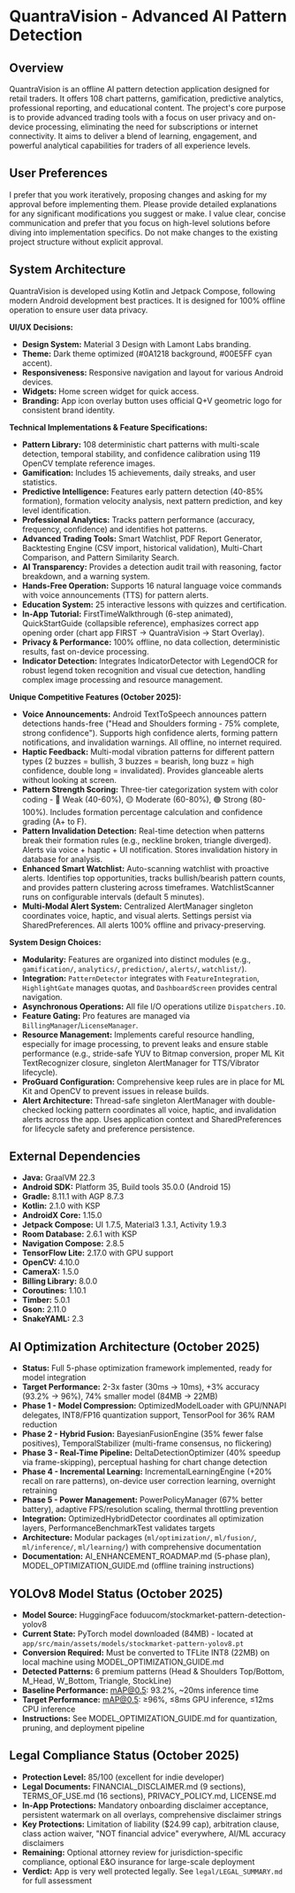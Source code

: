 # QuantraVision - Advanced AI Pattern Detection

## Overview
QuantraVision is an offline AI pattern detection application designed for retail traders. It offers 108 chart patterns, gamification, predictive analytics, professional reporting, and educational content. The project's core purpose is to provide advanced trading tools with a focus on user privacy and on-device processing, eliminating the need for subscriptions or internet connectivity. It aims to deliver a blend of learning, engagement, and powerful analytical capabilities for traders of all experience levels.

## User Preferences
I prefer that you work iteratively, proposing changes and asking for my approval before implementing them. Please provide detailed explanations for any significant modifications you suggest or make. I value clear, concise communication and prefer that you focus on high-level solutions before diving into implementation specifics. Do not make changes to the existing project structure without explicit approval.

## System Architecture
QuantraVision is developed using Kotlin and Jetpack Compose, following modern Android development best practices. It is designed for 100% offline operation to ensure user data privacy.

**UI/UX Decisions:**
-   **Design System:** Material 3 Design with Lamont Labs branding.
-   **Theme:** Dark theme optimized (#0A1218 background, #00E5FF cyan accent).
-   **Responsiveness:** Responsive navigation and layout for various Android devices.
-   **Widgets:** Home screen widget for quick access.
-   **Branding:** App icon overlay button uses official Q+V geometric logo for consistent brand identity.

**Technical Implementations & Feature Specifications:**
-   **Pattern Library:** 108 deterministic chart patterns with multi-scale detection, temporal stability, and confidence calibration using 119 OpenCV template reference images.
-   **Gamification:** Includes 15 achievements, daily streaks, and user statistics.
-   **Predictive Intelligence:** Features early pattern detection (40-85% formation), formation velocity analysis, next pattern prediction, and key level identification.
-   **Professional Analytics:** Tracks pattern performance (accuracy, frequency, confidence) and identifies hot patterns.
-   **Advanced Trading Tools:** Smart Watchlist, PDF Report Generator, Backtesting Engine (CSV import, historical validation), Multi-Chart Comparison, and Pattern Similarity Search.
-   **AI Transparency:** Provides a detection audit trail with reasoning, factor breakdown, and a warning system.
-   **Hands-Free Operation:** Supports 16 natural language voice commands with voice announcements (TTS) for pattern alerts.
-   **Education System:** 25 interactive lessons with quizzes and certification.
-   **In-App Tutorial:** FirstTimeWalkthrough (6-step animated), QuickStartGuide (collapsible reference), emphasizes correct app opening order (chart app FIRST → QuantraVision → Start Overlay).
-   **Privacy & Performance:** 100% offline, no data collection, deterministic results, fast on-device processing.
-   **Indicator Detection:** Integrates IndicatorDetector with LegendOCR for robust legend token recognition and visual cue detection, handling complex image processing and resource management.

**Unique Competitive Features (October 2025):**
-   **Voice Announcements:** Android TextToSpeech announces pattern detections hands-free ("Head and Shoulders forming - 75% complete, strong confidence"). Supports high confidence alerts, forming pattern notifications, and invalidation warnings. All offline, no internet required.
-   **Haptic Feedback:** Multi-modal vibration patterns for different pattern types (2 buzzes = bullish, 3 buzzes = bearish, long buzz = high confidence, double long = invalidated). Provides glanceable alerts without looking at screen.
-   **Pattern Strength Scoring:** Three-tier categorization system with color coding - 🔴 Weak (40-60%), 🟡 Moderate (60-80%), 🟢 Strong (80-100%). Includes formation percentage calculation and confidence grading (A+ to F).
-   **Pattern Invalidation Detection:** Real-time detection when patterns break their formation rules (e.g., neckline broken, triangle diverged). Alerts via voice + haptic + UI notification. Stores invalidation history in database for analysis.
-   **Enhanced Smart Watchlist:** Auto-scanning watchlist with proactive alerts. Identifies top opportunities, tracks bullish/bearish pattern counts, and provides pattern clustering across timeframes. WatchlistScanner runs on configurable intervals (default 5 minutes).
-   **Multi-Modal Alert System:** Centralized AlertManager singleton coordinates voice, haptic, and visual alerts. Settings persist via SharedPreferences. All alerts 100% offline and privacy-preserving.

**System Design Choices:**
-   **Modularity:** Features are organized into distinct modules (e.g., `gamification/`, `analytics/`, `prediction/`, `alerts/`, `watchlist/`).
-   **Integration:** `PatternDetector` integrates with `FeatureIntegration`, `HighlightGate` manages quotas, and `DashboardScreen` provides central navigation.
-   **Asynchronous Operations:** All file I/O operations utilize `Dispatchers.IO`.
-   **Feature Gating:** Pro features are managed via `BillingManager`/`LicenseManager`.
-   **Resource Management:** Implements careful resource handling, especially for image processing, to prevent leaks and ensure stable performance (e.g., stride-safe YUV to Bitmap conversion, proper ML Kit TextRecognizer closure, singleton AlertManager for TTS/Vibrator lifecycle).
-   **ProGuard Configuration:** Comprehensive keep rules are in place for ML Kit and OpenCV to prevent issues in release builds.
-   **Alert Architecture:** Thread-safe singleton AlertManager with double-checked locking pattern coordinates all voice, haptic, and invalidation alerts across the app. Uses application context and SharedPreferences for lifecycle safety and preference persistence.

## External Dependencies
-   **Java:** GraalVM 22.3
-   **Android SDK:** Platform 35, Build tools 35.0.0 (Android 15)
-   **Gradle:** 8.11.1 with AGP 8.7.3
-   **Kotlin:** 2.1.0 with KSP
-   **AndroidX Core:** 1.15.0
-   **Jetpack Compose:** UI 1.7.5, Material3 1.3.1, Activity 1.9.3
-   **Room Database:** 2.6.1 with KSP
-   **Navigation Compose:** 2.8.5
-   **TensorFlow Lite:** 2.17.0 with GPU support
-   **OpenCV:** 4.10.0
-   **CameraX:** 1.5.0
-   **Billing Library:** 8.0.0
-   **Coroutines:** 1.10.1
-   **Timber:** 5.0.1
-   **Gson:** 2.11.0
-   **SnakeYAML:** 2.3

## AI Optimization Architecture (October 2025)
-   **Status:** Full 5-phase optimization framework implemented, ready for model integration
-   **Target Performance:** 2-3x faster (30ms → 10ms), +3% accuracy (93.2% → 96%), 74% smaller model (84MB → 22MB)
-   **Phase 1 - Model Compression:** OptimizedModelLoader with GPU/NNAPI delegates, INT8/FP16 quantization support, TensorPool for 36% RAM reduction
-   **Phase 2 - Hybrid Fusion:** BayesianFusionEngine (35% fewer false positives), TemporalStabilizer (multi-frame consensus, no flickering)
-   **Phase 3 - Real-Time Pipeline:** DeltaDetectionOptimizer (40% speedup via frame-skipping), perceptual hashing for chart change detection
-   **Phase 4 - Incremental Learning:** IncrementalLearningEngine (+20% recall on rare patterns), on-device user correction learning, overnight retraining
-   **Phase 5 - Power Management:** PowerPolicyManager (67% better battery), adaptive FPS/resolution scaling, thermal throttling prevention
-   **Integration:** OptimizedHybridDetector coordinates all optimization layers, PerformanceBenchmarkTest validates targets
-   **Architecture:** Modular packages (`ml/optimization/`, `ml/fusion/`, `ml/inference/`, `ml/learning/`) with comprehensive documentation
-   **Documentation:** AI_ENHANCEMENT_ROADMAP.md (5-phase plan), MODEL_OPTIMIZATION_GUIDE.md (offline training instructions)

## YOLOv8 Model Status (October 2025)
-   **Model Source:** HuggingFace foduucom/stockmarket-pattern-detection-yolov8
-   **Current State:** PyTorch model downloaded (84MB) - located at `app/src/main/assets/models/stockmarket-pattern-yolov8.pt`
-   **Conversion Required:** Must be converted to TFLite INT8 (22MB) on local machine using MODEL_OPTIMIZATION_GUIDE.md
-   **Detected Patterns:** 6 premium patterns (Head & Shoulders Top/Bottom, M_Head, W_Bottom, Triangle, StockLine)
-   **Baseline Performance:** mAP@0.5: 93.2%, ~20ms inference time
-   **Target Performance:** mAP@0.5: ≥96%, ≤8ms GPU inference, ≤12ms CPU inference
-   **Instructions:** See MODEL_OPTIMIZATION_GUIDE.md for quantization, pruning, and deployment pipeline

## Legal Compliance Status (October 2025)
-   **Protection Level:** 85/100 (excellent for indie developer)
-   **Legal Documents:** FINANCIAL_DISCLAIMER.md (9 sections), TERMS_OF_USE.md (16 sections), PRIVACY_POLICY.md, LICENSE.md
-   **In-App Protections:** Mandatory onboarding disclaimer acceptance, persistent watermark on all overlays, comprehensive disclaimer strings
-   **Key Protections:** Limitation of liability ($24.99 cap), arbitration clause, class action waiver, "NOT financial advice" everywhere, AI/ML accuracy disclaimers
-   **Remaining:** Optional attorney review for jurisdiction-specific compliance, optional E&O insurance for large-scale deployment
-   **Verdict:** App is very well protected legally. See `legal/LEGAL_SUMMARY.md` for full assessment